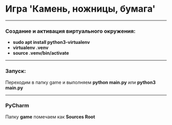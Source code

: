 # Игра 'Камень, ножницы, бумага'

------------

### Создание и активация виртуального окружения:

- **sudo apt install python3-virtualenv**
- **virtualenv .venv**
- **source .venv/bin/activate**

------------

### Запуск:

Переходим в папку game и выполняем **python main.py** или **python3 main.py**

------------

### PyCharm

Папку **game** помечаем как **Sources Root**